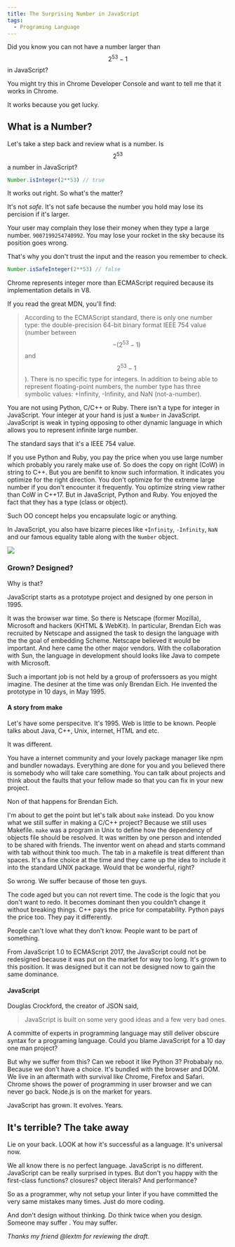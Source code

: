 ```yaml
---
title: The Surprising Number in JavaScript
tags:
  - Programing Language
---
```


Did you know you can not have a number larger than $$ 2^{53}-1 $$ in JavaScript?

You might try this in Chrome Developer Console and want to tell me that it works in  Chrome.

It works because you get lucky.

## What is a Number?

Let's take a step back and review what is a number. Is $$2^{53}$$ a number in JavaScript?

```js
Number.isInteger(2**53) // true
```

It works out right. So what's the matter?

It's not _safe_. It's not safe because the number you hold may lose its percision if it's larger.

Your user may complain they lose their money when they type a large number.
`9007199254740992`. You may lose your rocket in the sky because its position goes wrong.

That's why you don't trust the input and the reason you remember to check.

```js
Number.isSafeInteger(2**53) // false
```

Chrome represents integer more than ECMAScript required because its implementation details in V8.

If you read the great MDN, you'll find:

> According to the ECMAScript standard, there is only one number type: the double-precision 64-bit binary format IEEE 754 value (number between $$-(2^{53}-1)$$ and $$2^{53}-1$$). There is no specific type for integers. In addition to being able to represent floating-point numbers, the number type has three symbolic values: +Infinity, -Infinity, and NaN (not-a-number).

You are not using Python, C/C++ or Ruby. There isn't a type for integer in JavaScript.
Your integer at your hand
is just a `Number` in JavaScript. JavaScript is weak in typing opposing to other
dynamic language in which allows you to represent infinite large number.

The standard says that it's a IEEE 754 value.

If you use Python and Ruby, you pay the price when you use large number which probably you rarely make use of. So does the copy on right (CoW) in string to C++. But you are benifit to know
such information. It indicates you optimize for the right direction.
You don't optimize for the extreme large number if you don't encounter it frequently.
You optimize string view rather than CoW in C++17.
But in JavaScript, Python and Ruby. You enjoyed the fact that they has a type (class or object).

Such OO concept helps you encapsulate logic or anything.

In JavaScript, you also have bizarre pieces like `+Infinity`, `-Infinity`, `NaN` and our famous equality table along with the `Number` object.

<img src="/assets/images/2017/js-equality-table.png">

### Grown? Designed?

Why is that?

JavaScript starts as a prototype project and designed by one person in 1995.

It was the browser war time. So there is 
Netscape (former Mozilla), Microsoft and hackers (KHTML & WebKit). In particular, Brendan Eich was recruited by Netscape and
assigned the task to design the language with the the goal of embedding Scheme.
Netscape believed it would be important. And here came the other major vendors.
With the collaboration with Sun, the language in development should looks like Java to compete with Microsoft.

Such a important job is not held by a group of proferssoers as you might imagine.
The desiner at the time was only Brendan Eich. He invented the
prototype in 10 days, in May 1995.

#### A story from make

Let's have some perspecitve. It's 1995. Web is little to be known. People talks about Java, C++, Unix, internet, HTML and etc.

It was different.

You have a
internet community and your lovely package manager like npm and bundler nowadays.
Everything are done for you and you believed there is somebody who will take care
something. You can talk about projects and think about the faults that your fellow
made so that you can fix in your new project.

Non of that happens for Brendan Eich.

I'm about to get the point but let's talk about `make` instead.
Do you know what we still suffer in making a C/C++ project? Because we
still uses Makefile. `make` was a program in Unix to define how the dependency of
objects file should be resolved.
It was written by one person and intended
to be shared with friends.
The inventor went on ahead and starts command with tab without think too much.
The tab in a makefile is treat different than spaces.
It's a fine choice at the time and they came up the idea to include it into the standard UNIX package. Would that be wonderful, right?

So wrong. We suffer because of those ten guys.

The code aged but you can not revert time. The code is the logic that you don't want to redo. It becomes dominant then you couldn't change it without breaking things.
C++ pays the price for compatability. Python pays the price too. They pay it differently.

People can't love what they don't know. People want to be part of something.

From JavaScript 1.0 to ECMAScript 2017, the JavaScript could not be redesigned
because it was put on the market for way too long.
It's grown to this position. It was designed but it can not be designed now to gain
the same dominance.

#### JavaScript

Douglas Crockford, the creator of JSON said,

> JavaScript is built on some very good ideas and a few very bad ones.

A committe of experts in programming language may still deliver obscure syntax
for a programing language.
Could you blame JavaScript for a 10 day one man project?

But why we suffer from this? Can we reboot it like Python 3? Probabaly no.
Because we don't have a choice. It's bundled with the browser and DOM.
We live in an aftermath with survival like Chrome, Firefox and Safari.
Chrome shows the power of programming in user browser and we can never go back.
Node.js is on the market for years.

JavaScript has grown. It evolves. Years.

## It's terrible? The take away

Lie on your back. LOOK at how it's successful as a language. It's universal now.

We all know there is no perfect language. JavaScript is no different.
JavaScript can be really surprised
in types. But don't you happy with the first-class functions? closures? object literals? And performance?

So as a programmer, why not setup your linter if you have committed the very same
mistakes many times.
Just do more coding.

And don't design without thinking. Do think twice when you design. Someone may suffer . You may suffer.

_Thanks my friend @lextm for reviewing the draft._
